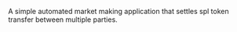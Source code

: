 A simple automated market making application that settles spl token transfer between multiple parties.
